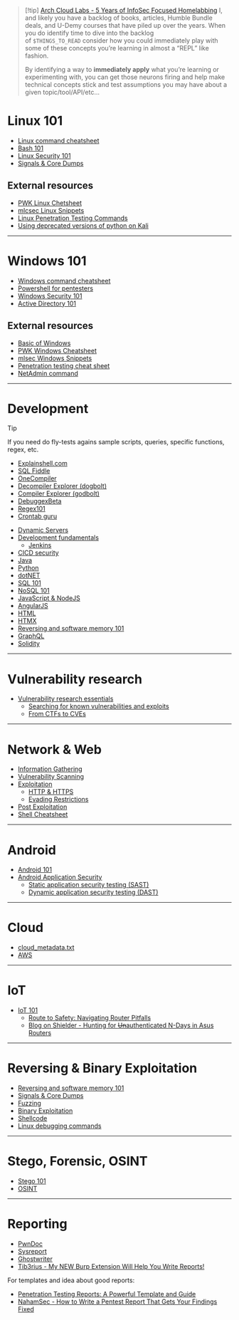 >[!tip] [Arch Cloud Labs - 5 Years of InfoSec Focused Homelabbing](../Readwise/Articles/Arch%20Cloud%20Labs%20-%205%20Years%20of%20InfoSec%20Focused%20Homelabbing.md)
>I, and likely you have a backlog of books, articles, Humble Bundle deals, and U-Demy courses that have piled up over the years. When you do identify time to dive into the backlog of `$THINGS_TO_READ` consider how you could immediately play with some of these concepts you’re learning in almost a “REPL” like fashion. 
>
>By identifying a way to **immediately apply** what you’re learning or experimenting with, you can get those neurons firing and help make technical concepts stick and test assumptions you may have about a given topic/tool/API/etc…  

# Linux 101

- [Linux command cheatsheet](Dev,%20scripting%20&%20OS/Linux%20command%20cheatsheet.md)
- [Bash 101](Dev,%20scripting%20&%20OS/Bash%20101.md)
- [Linux Security 101](Dev,%20scripting%20&%20OS/Linux%20Security%20101.md)
- [Signals & Core Dumps](Dev,%20scripting%20&%20OS/Signals%20&%20Core%20Dumps.md)

## External resources

-   [PWK Linux Chetsheet](https://github.com/ibr2/pwk-cheatsheet/blob/master/linux-template.md)
-   [mlcsec Linux Snippets](https://mlcsec.com/posts/linux-snippets/)
-   [Linux Penetration Testing Commands](https://highon.coffee/blog/linux-commands-cheat-sheet/)
-   [Using deprecated versions of python on Kali](https://www.kali.org/docs/general-use/using-eol-python-versions/)

---

# Windows 101

- [Windows command cheatsheet](Dev,%20scripting%20&%20OS/Windows%20command%20cheatsheet.md)
- [Powershell for pentesters](Dev,%20scripting%20&%20OS/Powershell%20for%20pentesters.md)
- [Windows Security 101](Dev,%20scripting%20&%20OS/Windows%20Security%20101.md)
- [Active Directory 101](Dev,%20scripting%20&%20OS/Active%20Directory%20101.md)

## External resources

-   [Basic of Windows](https://sushant747.gitbooks.io/total-oscp-guide/content/basics_of_windows.html)
-   [PWK Windows Cheatsheet](https://github.com/ibr2/pwk-cheatsheet/blob/master/windows-template.md)
-   [mlsec Windows Snippets](https://mlcsec.com/posts/windows-snippets/)
-   [Penetration testing cheat sheet](https://highon.coffee/blog/penetration-testing-tools-cheat-sheet/)
-   [NetAdmin command](https://www.robvanderwoude.com/ntadmincommands.php)

---

# Development

>[!tip]
>If you need do fly-tests agains sample scripts, queries, specific functions, regex, etc.
>- [Explainshell.com](https://explainshell.com/)
>- [SQL Fiddle](https://sqlfiddle.com/)
>- [OneCompiler](https://onecompiler.com/)
>- [Decompiler Explorer (dogbolt)](https://dogbolt.org/)
>- [Compiler Explorer (godbolt)](https://godbolt.org/)
>- [DebuggexBeta](https://www.debuggex.com/)
>- [Regex101](https://regex101.com/)
>- [Crontab guru](https://crontab.guru/#09,39_*_*_*_*)

- [Dynamic Servers](Dev,%20scripting%20&%20OS/Dynamic%20Servers.md)
- [Development fundamentals](Dev,%20scripting%20&%20OS/Development%20fundamentals.md)
	- [Jenkins](Dev,%20scripting%20&%20OS/Jenkins.md)
- [CICD security](Dev,%20scripting%20&%20OS/CICD%20security.md)
- [Java](Dev,%20scripting%20&%20OS/Java.md)
- [Python](Dev,%20scripting%20&%20OS/Python.md)
- [dotNET](Dev,%20scripting%20&%20OS/dotNET.md)
- [SQL 101](Dev,%20scripting%20&%20OS/SQL%20101.md)
- [NoSQL 101](Dev,%20scripting%20&%20OS/NoSQL%20101.md)
- [JavaScript & NodeJS](Dev,%20scripting%20&%20OS/JavaScript%20&%20NodeJS.md)
- [AngularJS](Dev,%20scripting%20&%20OS/AngularJS.md)
- [HTML](Dev,%20scripting%20&%20OS/HTML.md)
- [HTMX](Dev,%20scripting%20&%20OS/HTMX.md)
- [Reversing and software memory 101](Reversing%20&%20Binary%20Exploitation/Reversing%20and%20software%20memory%20101.md)
- [GraphQL](Web%20&%20Network%20Hacking/GraphQL.md)
- [Solidity](Dev,%20scripting%20&%20OS/Solidity.md)

---

# Vulnerability research

- [Vulnerability research essentials](High%20level/Vulnerability%20research%20101.md)
	- [Searching for known vulnerabilities and exploits](High%20level/Vulnerability%20research%20101.md#Searching%20for%20known%20vulnerabilities%20and%20exploits)
	- [From CTFs to CVEs](../Readwise/Articles/Arch%20Cloud%20Labs%20-%205%20Years%20of%20InfoSec%20Focused%20Homelabbing.md#From%20CTFs%20to%20CVEs)

---

# Network & Web

- [Information Gathering](Web%20&%20Network%20Hacking/Information%20Gathering.md)
- [Vulnerability Scanning](Web%20&%20Network%20Hacking/Vulnerability%20Scanning.md)
- [Exploitation](Web%20&%20Network%20Hacking/Exploitation.md)
	- [HTTP & HTTPS](Services/HTTP%20&%20HTTPS.md)
	- [Evading Restrictions](Web%20&%20Network%20Hacking/Evading%20Restrictions.md)
- [Post Exploitation](Web%20&%20Network%20Hacking/Post%20Exploitation.md)
- [Shell Cheatsheet](Web%20&%20Network%20Hacking/Shell%20Cheatsheet.md)

---

# Android

- [Android 101](Mobile%20Hacking/Android%20101.md)
- [Android Application Security](Mobile%20Hacking/Android%20Application%20Security.md)
	- [Static application security testing (SAST)](Mobile%20Hacking/Static%20application%20security%20testing%20(SAST).md)
	- [Dynamic application security testing (DAST)](Mobile%20Hacking/Dynamic%20application%20security%20testing%20(DAST).md)

---

# Cloud 
- [cloud_metadata.txt](https://gist.github.com/jhaddix/78cece26c91c6263653f31ba453e273b)
- [AWS](Cloud/AWS.md)


---
# IoT

- [IoT 101](Dev,%20scripting%20&%20OS/IoT%20101.md)
	- [Route to Safety: Navigating Router Pitfalls](https://starlabs.sg/blog/2024/route-to-safety-navigating-router-pitfalls/)
	- [Blog on Shielder - Hunting for ~~Un~~authenticated N-Days in Asus Routers](../Readwise/Articles/Blog%20on%20Shielder%20-%20Hunting%20for%20~~Un~~authenticated%20N-Days%20in%20Asus%20Routers.md)

---

# Reversing & Binary Exploitation

- [Reversing and software memory 101](Reversing%20&%20Binary%20Exploitation/Reversing%20and%20software%20memory%20101.md)
- [Signals & Core Dumps](Dev,%20scripting%20&%20OS/Signals%20&%20Core%20Dumps.md)
- [Fuzzing](Reversing%20&%20Binary%20Exploitation/Fuzzing.md)
- [Binary Exploitation](Reversing%20&%20Binary%20Exploitation/Binary%20Exploitation.md)
- [Shellcode](Reversing%20&%20Binary%20Exploitation/Shellcode.md)
- [Linux debugging commands](Dev,%20scripting%20&%20OS/Linux%20command%20cheatsheet.md)

---

# Stego, Forensic, OSINT

- [Stego 101](Stego%20&%20Forensic/Stego%20101.md)
- [OSINT](Stego%20&%20Forensic/OSINT.md)

---

# Reporting

- [PwnDoc](https://github.com/pwndoc/pwndoc)
- [Sysreport](https://github.com/Syslifters/sysreptor)
- [Ghostwriter](https://github.com/GhostManager/Ghostwriter)
- [Tib3rius - My NEW Burp Extension Will Help You Write Reports!](../Readwise/Articles/Tib3rius%20-%20My%20NEW%20Burp%20Extension%20Will%20Help%20You%20Write%20Reports!.md)

For templates and idea about good reports:
- [Penetration Testing Reports: A Powerful Template and Guide](../Readwise/Articles/TreyCraf7%20-%20Penetration%20Testing%20Reports%20A%20Powerful%20Template%20and%20Guide.md)
- [NahamSec - How to Write a Pentest Report That Gets Your Findings Fixed](../Readwise/Articles/NahamSec%20-%20How%20to%20Write%20a%20Pentest%20Report%20That%20Gets%20Your%20Findings%20Fixed.md)